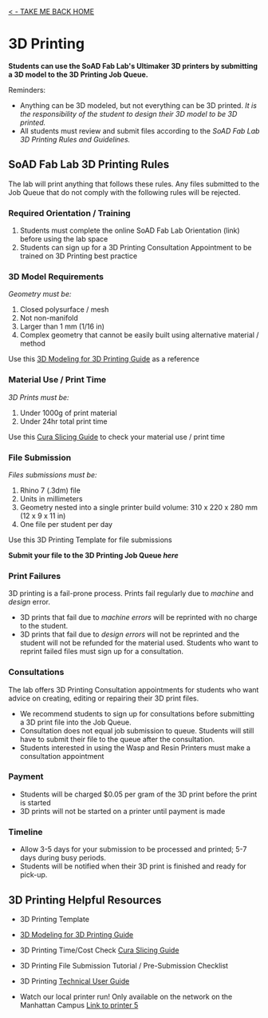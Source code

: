 
[< - TAKE ME BACK HOME ](/README.md)

# 3D Printing

**Students can use the SoAD Fab Lab's Ultimaker 3D printers by submitting a 3D model to the 3D Printing Job Queue.**

Reminders:
* Anything can be 3D modeled, but not everything can be 3D printed. *It is the responsibility of the student to design their 3D model to be 3D printed.*
* All students must review and submit files according to the *SoAD Fab Lab 3D Printing Rules and Guidelines.* 

## SoAD Fab Lab 3D Printing Rules

The lab will print anything that follows these rules.  Any files submitted to the Job Queue that do not comply with the following rules will be rejected. 

### Required Orientation / Training
1. Students must complete the online SoAD Fab Lab Orientation (link) before using the lab space
2. Students can sign up for a 3D Printing Consultation Appointment to be trained on 3D Printing best practice

### 3D Model Requirements

*Geometry must be:*
 
1. Closed polysurface / mesh
2. Not non-manifold
3. Larger than 1 mm (1/16 in)
4. Complex geometry that cannot be easily built using alternative material / method 

Use this [3D Modeling for 3D Printing Guide](/Tutorials&Templates/3Dprinters/ModelingGuide) as a reference
   
### Material Use / Print Time
 
*3D Prints must be:*

1. Under 1000g of print material
2. Under 24hr total print time

Use this  [Cura Slicing Guide](/Tutorials&Templates/3Dprinters/CuraSlicer/README.md) to check your material use / print time
 
### File Submission

*Files submissions must be:*

1. Rhino 7 (.3dm) file
2. Units in millimeters
3. Geometry nested into a single printer build volume: 310 x 220 x 280 mm (12 x 9 x 11 in)
4. One file per student per day

Use this 3D Printing Template for file submissions

**Submit your file to the 3D Printing Job Queue _here_**

### Print Failures

3D printing is a fail-prone process. Prints fail regularly due to *machine* and *design* error. 
* 3D prints that fail due to *machine errors* will be reprinted with no charge to the student.
* 3D prints that fail due to *design errors* will not be reprinted and the student will not be refunded for the material used. Students who want to reprint failed files must sign up for a consultation.

### Consultations

The lab offers 3D Printing Consultation appointments for students who want advice on creating, editing or repairing their 3D print files. 
* We recommend students to sign up for consultations before submitting a 3D print file into the Job Queue.
* Consultation does not equal job submission to queue. Students will still have to submit their file to the queue after the consultation.
* Students interested in using the Wasp and Resin Printers must  make a consultation appointment 

### Payment
* Students will be charged $0.05 per gram of the 3D print before the print is started
* 3D prints will not be started on a printer until payment is made

### Timeline
* Allow 3-5 days for your submission to be processed and printed; 5-7 days during busy periods.
* Students will be notified when their 3D print is finished and ready for pick-up. 

## 3D Printing Helpful Resources


* 3D Printing Template
* [3D Modeling for 3D Printing Guide](/Tutorials&Templates/3Dprinters/ModelingGuide/README.md)
* 3D Printing Time/Cost Check [Cura Slicing Guide](/Tutorials&Templates/3Dprinters/CuraSlicer/README.md)
* 3D Printing File Submission Tutorial / Pre-Submission Checklist
* 3D Printing [Technical User Guide](https://github.com/DigitalFabricationLab-NYIT-SoAD/resources/blob/main/UserGuides/3DPrinters.md)

  
* Watch our local printer run!
	Only available on the network on the Manhattan Campus 
	[Link to printer 5](http://192.168.166.33/print_jobs)




